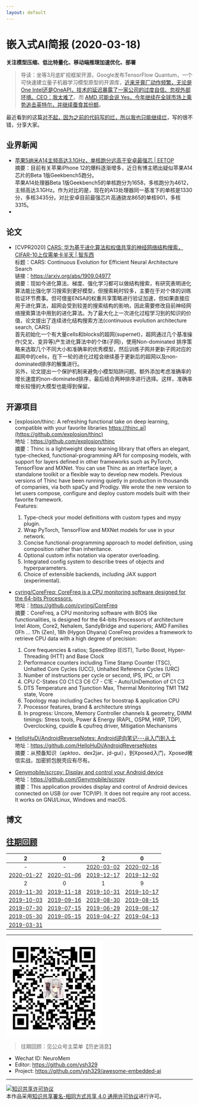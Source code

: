 ```yaml
---
layout: default
---
```


# 嵌入式AI简报 (2020-03-18)

**关注模型压缩、低比特量化、移动端推理加速优化、部署**  

> 导读：坐等3月底旷视框架开源，Google发布TensorFlow Quantum，一个可快速建立量子机器学习模型原型的开源库，[近来牙膏厂动作频繁，无论是One Intel还是OneAPI，技术的延迟暴露了一家公司的过度自信、忽视外部环境。CEO：我太难了](https://mp.weixin.qq.com/s/ssp8hGE3cBe9KP3rSO5IZg)。而 [AMD 可能会说 Yes，今年继续在全球市场上乘势追击英特尔，并继续蚕食其份额](https://mp.weixin.qq.com/s/w3h5seAC03XGLAHIemEQ6A)。

最近看到的这篇[对不起，因为之前的代码写的烂，所以我也只能继续烂](https://mp.weixin.qq.com/s/ZqjZVuPW4HQvAULMX7iu9g)，写的很不错，分享大家。

## 业界新闻

- [苹果5纳米A14主频高达3.1GHz，单核跑分远高于安卓最强芯 | EETOP](https://mp.weixin.qq.com/s/wCD_k3iTVm8E01AGzjDgug)  
摘要：目前有关苹果iPhone 12的爆料逐渐增多，近日有博主晒出疑似苹果A14芯片的Beta 1版Geekbench5跑分。  
苹果A14处理器Beta 1版Geekbench5的单核跑分为1658，多核跑分为4612，主频高达3.1GHz。作为对比的是，现在的A13处理器同一基准下的单核是1330分，多核3435分。对比安卓目前最强芯片高通骁龙865的单核901，多核3315。  
- 

## 论文

- [CVPR2020] [CARS: 华为基于进化算法和权值共享的神经网络结构搜索，CIFAR-10上仅需单卡半天 | 智东西](https://mp.weixin.qq.com/s/GlMANqpEiiDVgilb7fou2w)  
标题：CARS: Continuous Evolution for Efficient Neural Architecture Search  
链接：https://arxiv.org/abs/1909.04977  
摘要：现如今进化算法、梯度、强化学习都可以做结构搜索，有研究表明进化算法能比强化学习搜索到更好模型，但搜索耗时较多，主要在于对个体的训练验证环节费事。但可借鉴ENSA的权重共享策略进行验证加速，但如果直接应用于进化算法，超网会受到较差的搜索结构的影响，因此需要修改目前神经网络搜索算法中用到的进化算法。为了最大化上一次进化过程学习到的知识的价值，论文提出了连续进化结构搜索方法(continuous evolution architecture search, CARS)  
首先初始化一个有大量cells和blocks的超网(supernet)，超网通过几个基准操作(交叉、变异等)产生进化算法中的个体(子网)，使用Non-dominated 排序策略来选取几个不同大小和准确率的优秀模型，然后训练子网并更新子网对应的超网中的cells，在下一轮的进化过程会继续基于更新后的超网以及non-dominated排序的解集进行。  
另外，论文提出一个保护机制来避免小模型陷阱问题。额外添加考虑准确率的增长速度的non-dominated排序，最后结合两种排序进行选择。这样，准确率增长较慢的大模型也能得到保留。


## 开源项目

- [explosion/thinc:  A refreshing functional take on deep learning, compatible with your favorite libraries https://thinc.ai](https://github.com/explosion/thinc)  
地址：https://github.com/explosion/thinc  
摘要：Thinc is a lightweight deep learning library that offers an elegant, type-checked, functional-programming API for composing models, with support for layers defined in other frameworks such as PyTorch, TensorFlow and MXNet. You can use Thinc as an interface layer, a standalone toolkit or a flexible way to develop new models. Previous versions of Thinc have been running quietly in production in thousands of companies, via both spaCy and Prodigy. We wrote the new version to let users compose, configure and deploy custom models built with their favorite framework.  
Features:    
  1. Type-check your model definitions with custom types and mypy plugin.
  2. Wrap PyTorch, TensorFlow and MXNet models for use in your network.
  3. Concise functional-programming approach to model definition, using composition rather than inheritance.
  4. Optional custom infix notation via operator overloading.
  5. Integrated config system to describe trees of objects and hyperparameters.
  6. Choice of extensible backends, including JAX support (experimental).  
- [cyring/CoreFreq: CoreFreq is a CPU monitoring software designed for the 64-bits Processors.](https://github.com/cyring/CoreFreq)  
地址：https://github.com/cyring/CoreFreq  
摘要：CoreFreq, a CPU monitoring software with BIOS like functionalities, is designed for the 64-bits Processors of architecture Intel Atom, Core2, Nehalem, SandyBridge and superiors; AMD Families 0Fh ... 17h (Zen), 18h (Hygon Dhyana)
CoreFreq provides a framework to retrieve CPU data with a high degree of precision:  
  1. Core frequencies & ratios; SpeedStep (EIST), Turbo Boost, Hyper-Threading (HTT) and Base Clock
  2. Performance counters including Time Stamp Counter (TSC), Unhalted Core Cycles (UCC), Unhalted Reference Cycles (URC)
  3. Number of instructions per cycle or second, IPS, IPC, or CPI
  4. CPU C-States C0 C1 C3 C6 C7 - C1E - Auto/UnDemotion of C1 C3
  5. DTS Temperature and Tjunction Max, Thermal Monitoring TM1 TM2 state, Vcore
  6. Topology map including Caches for boostrap & application CPU
  7. Processor features, brand & architecture strings
  8. In progress: Uncore, Memory Controller channels & geometry, DIMM timings: Stress tools, Power & Energy (RAPL, OSPM, HWP, TDP), Overclocking, cpuidle & cpufreq driver, Mitigation Mechanisms  
 
 - [HelloHuDi/AndroidReverseNotes: Android逆向笔记---从入门到入土](https://github.com/HelloHuDi/AndroidReverseNotes)  
地址：https://github.com/HelloHuDi/AndroidReverseNotes  
摘要：从预备知识（apktoo、dex2jar、jd-gui），到Xposed入门，Xposed微信实战，加密抓包脱壳应有尽有。  
- [Genymobile/scrcpy: Display and control your Android device](https://github.com/Genymobile/scrcpy)  
地址：https://github.com/Genymobile/scrcpy  
摘要：This application provides display and control of Android devices connected on USB (or over TCP/IP). It does not require any root access. It works on GNU/Linux, Windows and macOS.




## 博文



## [往期回顾](https://github.com/ysh329/awesome-embedded-ai)

| 2 | 0 | 2 | 0 |
|:---:|:---:|:---:|:---:|
| - | - | [2020-03-02](../embedded-ai-report/2020-03-02.md) | [2020-02-16](../embedded-ai-report/2020-02-16.md) |  
| [2020-01-27](../embedded-ai-report/2020-01-27.md) | [2020-01-06](../embedded-ai-report/2020-01-06.md) | [2019-12-17](../embedded-ai-report/2019-12-17.md)  |  [2019-12-02](../embedded-ai-report/2019-12-02.md) |
| 2 | 0 | 1 | 9 |  
| [2019-11-30](../embedded-ai-report/2019-11-30.md) | [2019-11-18](../embedded-ai-report/2019-11-18.md) | [2019-10-31](../embedded-ai-report/2019-10-31.md)  |  [2019-10-17](../embedded-ai-report/2019-10-17.md) |  
| [2019-10-03](../embedded-ai-report/2019-10-03.md) | [2019-09-16](../embedded-ai-report/2019-09-16.md) | [2019-08-30](../embedded-ai-report/2019-08-30.md)  |  [2019-08-15](../embedded-ai-report/2019-08-15.md) |  
| [2019-07-30](../embedded-ai-report/2019-07-30.md) | [2019-07-15](../embedded-ai-report/2019-07-15.md) | [2019-06-29](../embedded-ai-report/2019-06-29.md)  |  [2019-06-17](../embedded-ai-report/2019-06-17.md) |  
| [2019-05-30](../embedded-ai-report/2019-05-30.md) | [2019-05-15](../embedded-ai-report/2019-05-15.md) | [2019-04-27](../embedded-ai-report/2019-04-27.md)  |  [2019-04-13](../embedded-ai-report/2019-04-13.md) |  
| [2019-03-31](../embedded-ai-report/2019-03-31.md) | | |  

----

![wechat_qrcode](../wechat_qrcode.jpg)

> 往期回顾：见公众号主菜单【历史消息】

- Wechat ID: NeuroMem  
- Editor: https://github.com/ysh329  
- Project: https://github.com/ysh329/awesome-embedded-ai  

----

<a rel="license" href="http://creativecommons.org/licenses/by-sa/4.0/"><img alt="知识共享许可协议" style="border-width:0" src="https://i.creativecommons.org/l/by-sa/4.0/88x31.png" /></a><br />本作品采用<a rel="license" href="http://creativecommons.org/licenses/by-sa/4.0/">知识共享署名-相同方式共享 4.0 通用许可协议</a>进行许可。
